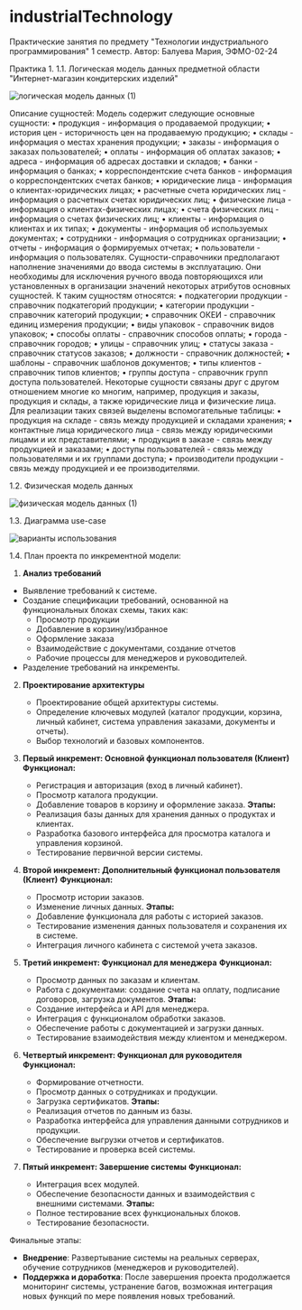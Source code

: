 # industrialTechnology
Практические занятия по предмету "Технологии индустриального программирования" 1 семестр. Автор: Балуева Мария, ЭФМО-02-24

Практика 1. 
1.1. Логическая модель данных предметной области "Интернет-магазин кондитерских изделий"

![логическая модель данных (1)](https://github.com/user-attachments/assets/10fde5bf-a512-4455-9811-5b9e7434b6d9)

Описание сущностей:
Модель содержит следующие основные сущности: 
•	продукция - информация о продаваемой продукции; 
•	история цен - историчность цен на продаваемую продукцию;
•	склады - информация о местах хранения продукции; 
•	заказы - информация о заказах пользователей; 
•	оплаты - информация об оплатах заказов; 
•	адреса - информация об адресах доставки и складов; 
•	банки - информация о банках; 
•	корреспондентские счета банков - информация о корреспондентских счетах банков;
•	юридические лица - информация о клиентах-юридических лицах;
•	расчетные счета юридических лиц - информация о расчетных счетах юридических лиц;
•	физические лица - информация о клиентах-физических лицах;
• счета физических лиц - информация о счетах физических лиц;
• клиенты - информация о клиентах и их типах;
•	документы - информация об используемых документах;
•	сотрудники - информация о сотрудниках организации;
•	отчеты - информация о формируемых отчетах;
• пользователи - информация о пользователях.
Сущности-справочники предполагают наполнение значениями до ввода системы в эксплуатацию. Они необходимы для исключения ручного ввода повторяющихся или установленных в организации значений некоторых атрибутов основных сущностей. К таким сущностям относятся:
•	подкатегории продукции - справочник подкатегорий продукции;
•	категории продукции - справочник категорий продукции;
•	справочник ОКЕИ - справочник единиц измерения продукции;
•	виды упаковок - справочник видов упаковок;
•	способы оплаты - справочник способов оплаты;
•	города - справочник городов;
•	улицы - справочник улиц;
•	статусы заказа - справочник статусов заказов;
•	должности - справочник должностей;
•	шаблоны - справочник шаблонов документов;
• типы клиентов - справочник типов клиентов;
• группы доступа - справочник групп доступа пользователей.
Некоторые сущности связаны друг с другом отношением многие ко многим, например, продукция и заказы, продукция и склады, а также юридические лица и физические лица. Для реализации таких связей выделены вспомогательные таблицы:
•	продукция на складе - связь между продукцией и складами хранения;
•	контактные лица юридического лица - связь между юридическими лицами и их представителями;
•	продукция в заказе - связь между продукцией и заказами;
• доступы пользователей - связь между пользователями и их группами доступа;
• производители продукции - связь между продукцией и ее производителями.

1.2. Физическая модель данных

![физическая модель данных (1)](https://github.com/user-attachments/assets/0377dbfb-2e05-4736-824c-82257648387a)

1.3. Диаграмма use-case

![варианты использования](https://github.com/user-attachments/assets/78fca2ed-def3-45b1-996f-38171ed8aad8)

1.4. План проекта по инкрементной модели:

1. **Анализ требований**
- Выявление требований к системе.
- Создание спецификации требований, основанной на функциональных блоках схемы, таких как:
     - Просмотр продукции
     - Добавление в корзину/избранное
     - Оформление заказа
     - Взаимодействие с документами, создание отчетов
     - Рабочие процессы для менеджеров и руководителей.
- Разделение требований на инкременты.

2. **Проектирование архитектуры**
   - Проектирование общей архитектуры системы.
   - Определение ключевых модулей (каталог продукции, корзина, личный кабинет, система управления заказами, документы и отчеты).
   - Выбор технологий и базовых компонентов.

3. **Первый инкремент: Основной функционал пользователя (Клиент)**
   **Функционал:**
   - Регистрация и авторизация (вход в личный кабинет).
   - Просмотр каталога продукции.
   - Добавление товаров в корзину и оформление заказа.
   **Этапы:**
   - Реализация базы данных для хранения данных о продуктах и клиентах.
   - Разработка базового интерфейса для просмотра каталога и управления корзиной.
   - Тестирование первичной версии системы.

4. **Второй инкремент: Дополнительный функционал пользователя (Клиент)**
   **Функционал:**
   - Просмотр истории заказов.
   - Изменение личных данных.
   **Этапы:**
   - Добавление функционала для работы с историей заказов.
   - Тестирование изменения данных пользователя и сохранения их в системе.
   - Интеграция личного кабинета с системой учета заказов.

5. **Третий инкремент: Функционал для менеджера**
   **Функционал:**
   - Просмотр данных по заказам и клиентам.
   - Работа с документами: создание счета на оплату, подписание договоров, загрузка документов.
   **Этапы:**
   - Создание интерфейса и API для менеджера.
   - Интеграция с функционалом обработки заказов.
   - Обеспечение работы с документацией и загрузки данных.
   - Тестирование взаимодействия между клиентом и менеджером.

6. **Четвертый инкремент: Функционал для руководителя**
   **Функционал:**
   - Формирование отчетности.
   - Просмотр данных о сотрудниках и продукции.
   - Загрузка сертификатов.
   **Этапы:**
   - Реализация отчетов по данным из базы.
   - Разработка интерфейса для управления данными сотрудников и продукции.
   - Обеспечение выгрузки отчетов и сертификатов.
   - Тестирование и проверка всей системы.

7. **Пятый инкремент: Завершение системы**
   **Функционал:**
   - Интеграция всех модулей.
   - Обеспечение безопасности данных и взаимодействия с внешними системами.
   **Этапы:**
   - Полное тестирование всех функциональных блоков.
   - Тестирование безопасности.

Финальные этапы:
- **Внедрение**: Развертывание системы на реальных серверах, обучение сотрудников (менеджеров и руководителей).
- **Поддержка и доработка**: После завершения проекта продолжается мониторинг системы, устранение багов, возможная интеграция новых функций по мере появления новых требований.
